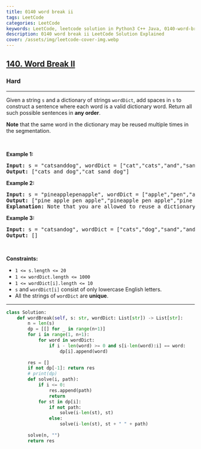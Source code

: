```yaml
---
title: 0140 word break ii
tags: LeetCode
categories: LeetCode
keywords: LeetCode, leetcode solution in Python3 C++ Java, 0140-word-break-ii solution
description: 0140 word break ii LeetCode Solution Explained
cover: /assets/img/leetcode-cover-img.webp
---
```





<h2><a href="https://leetcode.com/problems/word-break-ii/">140. Word Break II</a></h2><h3>Hard</h3><hr><div><p>Given a string <code>s</code> and a dictionary of strings <code>wordDict</code>, add spaces in <code>s</code> to construct a sentence where each word is a valid dictionary word. Return all such possible sentences in <strong>any order</strong>.</p>

<p><strong>Note</strong> that the same word in the dictionary may be reused multiple times in the segmentation.</p>

<p>&nbsp;</p>
<p><strong class="example">Example 1:</strong></p>

<pre><strong>Input:</strong> s = "catsanddog", wordDict = ["cat","cats","and","sand","dog"]
<strong>Output:</strong> ["cats and dog","cat sand dog"]
</pre>

<p><strong class="example">Example 2:</strong></p>

<pre><strong>Input:</strong> s = "pineapplepenapple", wordDict = ["apple","pen","applepen","pine","pineapple"]
<strong>Output:</strong> ["pine apple pen apple","pineapple pen apple","pine applepen apple"]
<strong>Explanation:</strong> Note that you are allowed to reuse a dictionary word.
</pre>

<p><strong class="example">Example 3:</strong></p>

<pre><strong>Input:</strong> s = "catsandog", wordDict = ["cats","dog","sand","and","cat"]
<strong>Output:</strong> []
</pre>

<p>&nbsp;</p>
<p><strong>Constraints:</strong></p>

<ul>
	<li><code>1 &lt;= s.length &lt;= 20</code></li>
	<li><code>1 &lt;= wordDict.length &lt;= 1000</code></li>
	<li><code>1 &lt;= wordDict[i].length &lt;= 10</code></li>
	<li><code>s</code> and <code>wordDict[i]</code> consist of only lowercase English letters.</li>
	<li>All the strings of <code>wordDict</code> are <strong>unique</strong>.</li>
</ul>
</div>

---




```python
class Solution:
    def wordBreak(self, s: str, wordDict: List[str]) -> List[str]:
        n = len(s)
        dp = [[] for _ in range(n+1)]
        for i in range(1, n+1):
            for word in wordDict:
                if i - len(word) >= 0 and s[i-len(word):i] == word:
                    dp[i].append(word)
        
        res = []
        if not dp[-1]: return res
        # print(dp)
        def solve(i, path):
            if i <= 0: 
                res.append(path)
                return
            for st in dp[i]:
                if not path:
                    solve(i-len(st), st)
                else:
                    solve(i-len(st), st + " " + path)
        
        solve(n, "")
        return res
```
